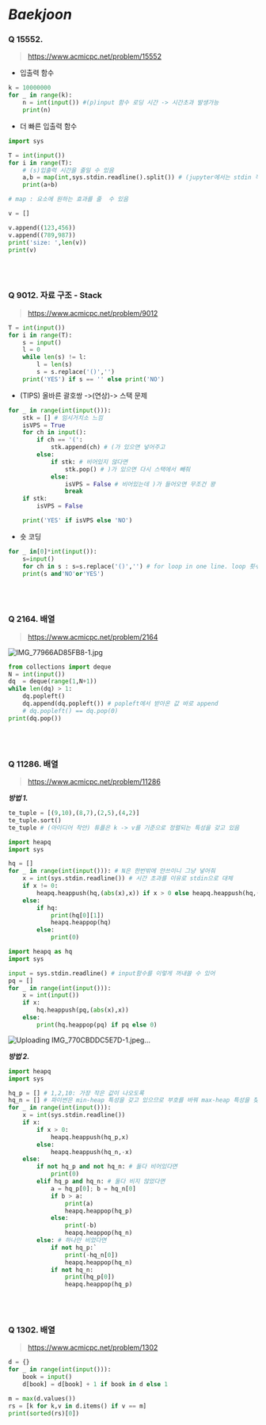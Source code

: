 # ***Baekjoon***

### Q 15552.
> https://www.acmicpc.net/problem/15552 <br>

* 입출력 함수


```python
k = 10000000
for _ in range(k): 
    n = int(input()) #(p)input 함수 로딩 시간 -> 시간초과 발생가능
    print(n)
```

* 더 빠른 입출력 함수


```python
import sys

T = int(input())
for i in range(T): 
    # (s)입출력 시간을 줄일 수 있음 
    a,b = map(int,sys.stdin.readline().split()) # (jupyter에서는 stdin 작동 X)
    print(a+b)

# map : 요소에 원하는 효과를 줄  수 있음
```


```python
v = []

v.append((123,456))
v.append((789,987))
print('size: ',len(v))
print(v)
```

<br></br>
### Q 9012. 자료 구조 - Stack
> https://www.acmicpc.net/problem/9012 <br>


```python
T = int(input())
for i in range(T):
    s = input()
    l = 0
    while len(s) != l:
        l = len(s)
        s = s.replace('()','')    
    print('YES') if s == '' else print('NO')
```

- (TIPS) 올바른 괄호쌍 ->(연상)-> 스택 문제


```python
for _ in range(int(input())):
    stk = [] # 임시거치소 느낌
    isVPS = True
    for ch in input():
        if ch == '(':
            stk.append(ch) # (가 있으면 넣어주고 
        else:
            if stk: # 비어있지 않다면 
                stk.pop() # )가 있으면 다시 스택에서 빼줘
            else:
                isVPS = False # 비어있는데 )가 들어오면 무조건 꽝
                break
    if stk:
        isVPS = False

    print('YES' if isVPS else 'NO')
```

* 숏 코딩


```python
for _ in[0]*int(input()):
    s=input()
    for ch in s : s=s.replace('()','') # for loop in one line. loop 횟수는 넉넉히 len(s)만큼
    print(s and'NO'or'YES')
```

<br></br>
### Q 2164. 배열
> https://www.acmicpc.net/problem/2164 <br>

![IMG_77966AD85FB8-1.jpg](attachment:fd9ef31b-669e-490f-9528-626303cdd527.jpg)


```python
from collections import deque
N = int(input())
dq  = deque(range(1,N+1))
while len(dq) > 1: 
    dq.popleft()
    dq.append(dq.popleft()) # popleft에서 받아온 값 바로 append
    # dq.popleft() == dq.pop(0)
print(dq.pop())
```

<br></br>
### Q 11286. 배열
> https://www.acmicpc.net/problem/11286 <br>

***방법 1.***


```python
te_tuple = [(9,10),(8,7),(2,5),(4,2)]
te_tuple.sort()
te_tuple # (아이디어 착안) 튜플은 k -> v를 기준으로 정렬되는 특성을 갖고 있음
```


```python
import heapq
import sys

hq = []
for _ in range(int(input())): # N은 한번밖에 안쓰이니 그냥 넣어줘
    x = int(sys.stdin.readline()) # 시간 초과를 이유로 stdin으로 대체
    if x != 0:
        heapq.heappush(hq,(abs(x),x)) if x > 0 else heapq.heappush(hq,(abs(x),x))
    else:
        if hq:
            print(hq[0][1])
            heapq.heappop(hq) 
        else:
            print(0)
```


```python
import heapq as hq
import sys

input = sys.stdin.readline() # input함수를 이렇게 꺼내쓸 수 있어 
pq = []
for _ in range(int(input())):
    x = int(input())
    if x:
        hq.heappush(pq,(abs(x),x))
    else:
        print(hq.heappop(pq) if pq else 0)
```

![Uploading IMG_770CBDDC5E7D-1.jpeg…]()

***방법 2.***


```python
import heapq 
import sys

hq_p = [] # 1,2,10: 가장 작은 값이 나오도록
hq_n = [] # 파이썬은 min-heap 특성을 갖고 있으므로 부호를 바꿔 max-heap 특성을 찾도록 한다 -1,-5,-20: 절대값이 가장 작은 수를 음수화
for _ in range(int(input())):
    x = int(sys.stdin.readline())
    if x:
        if x > 0:
            heapq.heappush(hq_p,x)
        else:
            heapq.heappush(hq_n,-x)
    else:
        if not hq_p and not hq_n: # 둘다 비어있다면
            print(0)
        elif hq_p and hq_n: # 둘다 비지 않았다면
            a = hq_p[0]; b = hq_n[0]
            if b > a:
                print(a)
                heapq.heappop(hq_p)
            else:
                print(-b)
                heapq.heappop(hq_n)
        else: # 하나만 비었다면
            if not hq_p:`
                print(-hq_n[0])
                heapq.heappop(hq_n)
            if not hq_n:
                print(hq_p[0])
                heapq.heappop(hq_p)
```

<br></br>
### Q 1302. 배열
> https://www.acmicpc.net/problem/1302 <br>


```python
d = {}
for _ in range(int(input())):
    book = input()
    d[book] = d[book] + 1 if book in d else 1

m = max(d.values())
rs = [k for k,v in d.items() if v == m]
print(sorted(rs)[0])
```


```python

```
